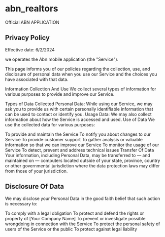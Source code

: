 # abn_realtors

Official ABN APPLICATION

## Privacy Policy
Effective date: 6/2/2024

 we operates the Abn mobile application (the "Service").

This page informs you of our policies regarding the collection, use, and disclosure of personal data when you use our Service and the choices you have associated with that data.

Information Collection And Use
We collect several types of information for various purposes to provide and improve our Service.

Types of Data Collected
Personal Data: While using our Service, we may ask you to provide us with certain personally identifiable information that can be used to contact or identify you.
Usage Data: We may also collect information about how the Service is accessed and used.
Use of Data
We use the collected data for various purposes:

To provide and maintain the Service
To notify you about changes to our Service
To provide customer support
To gather analysis or valuable information so that we can improve our Service
To monitor the usage of our Service
To detect, prevent and address technical issues
Transfer Of Data
Your information, including Personal Data, may be transferred to — and maintained on — computers located outside of your state, province, country or other governmental jurisdiction where the data protection laws may differ from those of your jurisdiction.


## Disclosure Of Data
We may disclose your Personal Data in the good faith belief that such action is necessary to:

To comply with a legal obligation
To protect and defend the rights or property of [Your Company Name]
To prevent or investigate possible wrongdoing in connection with the Service
To protect the personal safety of users of the Service or the public
To protect against legal liability
